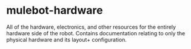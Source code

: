# mulebot-hardware
All of the hardware, electronics, and other resources for the entirely hardware side of the robot. Contains documentation relating to only the physical hardware and its layout+ configuration.

